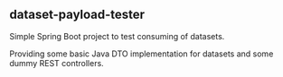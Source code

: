## dataset-payload-tester

Simple Spring Boot project to test consuming of datasets. 

Providing some basic Java DTO implementation for datasets and some dummy REST controllers.
